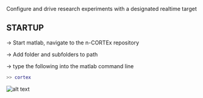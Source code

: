 Configure and drive research experiments with a designated realtime target

## STARTUP
-> Start matlab, navigate to the n-CORTEx repository

-> Add folder and subfolders to path

-> type the following into the matlab command line

```matlab
>> cortex
```

![alt text]([http://url/to/img.png](https://github.com/Neural-Control-Engineering/n-CORTEx/blob/main/cortexProjDir)https://github.com/Neural-Control-Engineering/n-CORTEx/blob/main/cortexProjDir)
